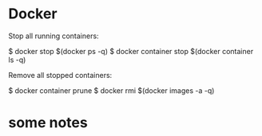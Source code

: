 # Docker

Stop all running containers:

$ docker stop $(docker ps -q)
$ docker container stop $(docker container ls -q)

Remove all stopped containers:

$ docker container prune
$ docker rmi $(docker images -a -q)

# some notes
